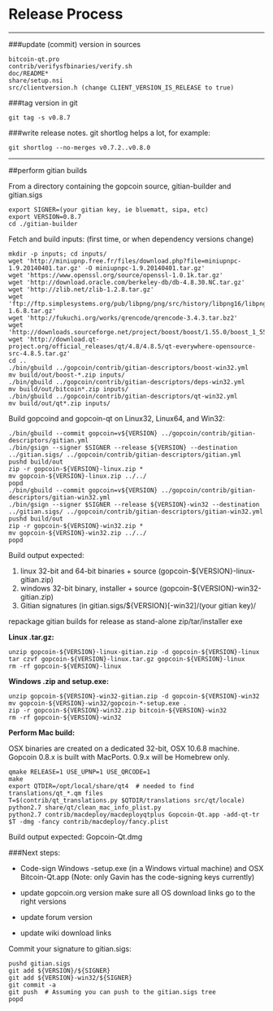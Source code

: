 Release Process
====================

* * *

###update (commit) version in sources


	bitcoin-qt.pro
	contrib/verifysfbinaries/verify.sh
	doc/README*
	share/setup.nsi
	src/clientversion.h (change CLIENT_VERSION_IS_RELEASE to true)

###tag version in git

	git tag -s v0.8.7

###write release notes. git shortlog helps a lot, for example:

	git shortlog --no-merges v0.7.2..v0.8.0

* * *

##perform gitian builds

 From a directory containing the gopcoin source, gitian-builder and gitian.sigs
  
	export SIGNER=(your gitian key, ie bluematt, sipa, etc)
	export VERSION=0.8.7
	cd ./gitian-builder

 Fetch and build inputs: (first time, or when dependency versions change)

	mkdir -p inputs; cd inputs/
	wget 'http://miniupnp.free.fr/files/download.php?file=miniupnpc-1.9.20140401.tar.gz' -O miniupnpc-1.9.20140401.tar.gz'
	wget 'https://www.openssl.org/source/openssl-1.0.1k.tar.gz'
	wget 'http://download.oracle.com/berkeley-db/db-4.8.30.NC.tar.gz'
	wget 'http://zlib.net/zlib-1.2.8.tar.gz'
	wget 'ftp://ftp.simplesystems.org/pub/libpng/png/src/history/libpng16/libpng-1.6.8.tar.gz'
	wget 'http://fukuchi.org/works/qrencode/qrencode-3.4.3.tar.bz2'
	wget 'http://downloads.sourceforge.net/project/boost/boost/1.55.0/boost_1_55_0.tar.bz2'
	wget 'http://download.qt-project.org/official_releases/qt/4.8/4.8.5/qt-everywhere-opensource-src-4.8.5.tar.gz'
	cd ..
	./bin/gbuild ../gopcoin/contrib/gitian-descriptors/boost-win32.yml
	mv build/out/boost-*.zip inputs/
	./bin/gbuild ../gopcoin/contrib/gitian-descriptors/deps-win32.yml
	mv build/out/bitcoin*.zip inputs/
	./bin/gbuild ../gopcoin/contrib/gitian-descriptors/qt-win32.yml
	mv build/out/qt*.zip inputs/

 Build gopcoind and gopcoin-qt on Linux32, Linux64, and Win32:
  
	./bin/gbuild --commit gopcoin=v${VERSION} ../gopcoin/contrib/gitian-descriptors/gitian.yml
	./bin/gsign --signer $SIGNER --release ${VERSION} --destination ../gitian.sigs/ ../gopcoin/contrib/gitian-descriptors/gitian.yml
	pushd build/out
	zip -r gopcoin-${VERSION}-linux.zip *
	mv gopcoin-${VERSION}-linux.zip ../../
	popd
	./bin/gbuild --commit gopcoin=v${VERSION} ../gopcoin/contrib/gitian-descriptors/gitian-win32.yml
	./bin/gsign --signer $SIGNER --release ${VERSION}-win32 --destination ../gitian.sigs/ ../gopcoin/contrib/gitian-descriptors/gitian-win32.yml
	pushd build/out
	zip -r gopcoin-${VERSION}-win32.zip *
	mv gopcoin-${VERSION}-win32.zip ../../
	popd

  Build output expected:

  1. linux 32-bit and 64-bit binaries + source (gopcoin-${VERSION}-linux-gitian.zip)
  2. windows 32-bit binary, installer + source (gopcoin-${VERSION}-win32-gitian.zip)
  3. Gitian signatures (in gitian.sigs/${VERSION}[-win32]/(your gitian key)/

repackage gitian builds for release as stand-alone zip/tar/installer exe

**Linux .tar.gz:**

	unzip gopcoin-${VERSION}-linux-gitian.zip -d gopcoin-${VERSION}-linux
	tar czvf gopcoin-${VERSION}-linux.tar.gz gopcoin-${VERSION}-linux
	rm -rf gopcoin-${VERSION}-linux

**Windows .zip and setup.exe:**

	unzip gopcoin-${VERSION}-win32-gitian.zip -d gopcoin-${VERSION}-win32
	mv gopcoin-${VERSION}-win32/gopcoin-*-setup.exe .
	zip -r gopcoin-${VERSION}-win32.zip bitcoin-${VERSION}-win32
	rm -rf gopcoin-${VERSION}-win32

**Perform Mac build:**

  OSX binaries are created on a dedicated 32-bit, OSX 10.6.8 machine.
  Gopcoin 0.8.x is built with MacPorts.  0.9.x will be Homebrew only.

	qmake RELEASE=1 USE_UPNP=1 USE_QRCODE=1
	make
	export QTDIR=/opt/local/share/qt4  # needed to find translations/qt_*.qm files
	T=$(contrib/qt_translations.py $QTDIR/translations src/qt/locale)
	python2.7 share/qt/clean_mac_info_plist.py
	python2.7 contrib/macdeploy/macdeployqtplus Gopcoin-Qt.app -add-qt-tr $T -dmg -fancy contrib/macdeploy/fancy.plist

 Build output expected: Gopcoin-Qt.dmg

###Next steps:

* Code-sign Windows -setup.exe (in a Windows virtual machine) and
  OSX Bitcoin-Qt.app (Note: only Gavin has the code-signing keys currently)

* update gopcoin.org version
  make sure all OS download links go to the right versions

* update forum version

* update wiki download links

Commit your signature to gitian.sigs:

	pushd gitian.sigs
	git add ${VERSION}/${SIGNER}
	git add ${VERSION}-win32/${SIGNER}
	git commit -a
	git push  # Assuming you can push to the gitian.sigs tree
	popd

